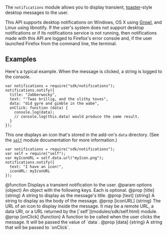 <!-- This Source Code Form is subject to the terms of the Mozilla Public
   - License, v. 2.0. If a copy of the MPL was not distributed with this
   - file, You can obtain one at http://mozilla.org/MPL/2.0/. -->

<!-- contributed by Drew Willcoxon [adw@mozilla.com]  -->

The `notifications` module allows you to display transient,
[toaster](http://en.wikipedia.org/wiki/Toast_%28computing%29)-style
desktop messages to the user.

This API supports desktop notifications on Windows, OS X using
[Growl](http://growl.info/), and Linux using libnotify.  If the user's system
does not support desktop notifications or if its notifications service is not
running, then notifications made with this API are logged to Firefox's error
console and, if the user launched Firefox from the command line, the terminal.

Examples
--------

Here's a typical example.  When the message is clicked, a string is logged to
the console.

    var notifications = require("sdk/notifications");
    notifications.notify({
      title: "Jabberwocky",
      text: "'Twas brillig, and the slithy toves",
      data: "did gyre and gimble in the wabe",
      onClick: function (data) {
        console.log(data);
        // console.log(this.data) would produce the same result.
      }
    });

This one displays an icon that's stored in the add-on's `data` directory.  (See
the [`self`](modules/sdk/self.html) module documentation for more information.)

    var notifications = require("sdk/notifications");
    var self = require("self");
    var myIconURL = self.data.url("myIcon.png");
    notifications.notify({
      text: "I have an icon!",
      iconURL: myIconURL
    });


<api name="notify">
@function
  Displays a transient notification to the user.
@param options {object}
  An object with the following keys.  Each is optional.
  @prop [title] {string}
    A string to display as the message's title.
  @prop [text] {string}
    A string to display as the body of the message.
  @prop [iconURL] {string}
    The URL of an icon to display inside the message.  It may be a remote URL,
    a data URI, or a URL returned by the [`self`](modules/sdk/self.html)
    module.
  @prop [onClick] {function}
    A function to be called when the user clicks the message.  It will be passed
    the value of `data`.
  @prop [data] {string}
    A string that will be passed to `onClick`.
</api>
